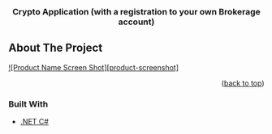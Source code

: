 
<!-- PROJECT LOGO -->
<br />
<div align="center">

  <h3 align="center">Crypto Application (with a registration to your own Brokerage account)</h3>
</div>



<!-- ABOUT THE PROJECT -->
## About The Project

[![Product Name Screen Shot][product-screenshot]](https://example.com)


<p align="right">(<a href="#top">back to top</a>)</p>



### Built With
* [.NET C#](https://docs.microsoft.com/en-us/dotnet/)

